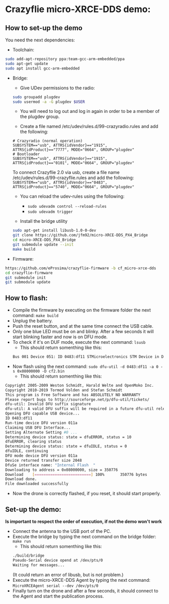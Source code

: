 # Crazyflie micro-XRCE-DDS demo:

## How to set-up the demo

You need the next dependencies:

- Toolchain:
```bash
sudo add-apt-repository ppa:team-gcc-arm-embedded/ppa
sudo apt-get update
sudo apt install gcc-arm-embedded
```

- Bridge:
  - Give UDev permissions to the radio:
  ```bash
  sudo groupadd plugdev
  sudo usermod -a -G plugdev $USER
  ```
  - You will need to log out and log in again in order to be a member of the plugdev group.

  - Create a file named /etc/udev/rules.d/99-crazyradio.rules and add the following:
  ```
  # Crazyradio (normal operation)
  SUBSYSTEM=="usb", ATTRS{idVendor}=="1915", ATTRS{idProduct}=="7777", MODE="0664", GROUP="plugdev"
  # Bootloader
  SUBSYSTEM=="usb", ATTRS{idVendor}=="1915", ATTRS{idProduct}=="0101", MODE="0664", GROUP="plugdev"
  ```
  To connect Crazyflie 2.0 via usb, create a file name /etc/udev/rules.d/99-crazyflie.rules and add the following:
  ```SUBSYSTEM=="usb", ATTRS{idVendor}=="0483", ATTRS{idProduct}=="5740", MODE="0664", GROUP="plugdev"```
  - You can reload the udev-rules using the following:
    - `sudo udevadm control --reload-rules`
    - `sudo udevadm trigger`

  - Install the bridge utility
  ```bash
  sudo apt-get install libusb-1.0-0-dev
  git clone https://github.com/jfm92/micro-XRCE-DDS_PX4_Bridge
  cd micro-XRCE-DDS_PX4_Bridge
  git submodule update --init
  make build
  ```

- Firmware:
```bash
https://github.com/eProsima/crazyflie-firmware -b cf_micro-xrce-dds
cd crazyflie-firmware
git submodule init
git submodule update
```

## How to flash:

- Compile the firmware by executing on the firmware folder the next command:
`make build`
- Unplug the battery.
- Push the reset button, and at the same time connect the USB cable.
- Only one blue LED must be on and blinky. After a few seconds it will start blinking faster and now is on DFU mode.
- To check if it's on DUF mode, execute the next command: `lsusb`
  - This should return somenthing like this:
  ```bash
  Bus 001 Device 051: ID 0483:df11 STMicroelectronics STM Device in DFU Mode
  ```
- Now flash using the next command: ``sudo dfu-util -d 0483:df11 -a 0 -s 0x08000000 -D cf2.bin``
  - This should return somenthing like this:
```bash
Copyright 2005-2009 Weston Schmidt, Harald Welte and OpenMoko Inc.
Copyright 2010-2019 Tormod Volden and Stefan Schmidt
This program is Free Software and has ABSOLUTELY NO WARRANTY
Please report bugs to http://sourceforge.net/p/dfu-util/tickets/
dfu-util: Invalid DFU suffix signature
dfu-util: A valid DFU suffix will be required in a future dfu-util release!!!
Opening DFU capable USB device...
ID 0483:df11
Run-time device DFU version 011a
Claiming USB DFU Interface...
Setting Alternate Setting #0 ...
Determining device status: state = dfuERROR, status = 10
dfuERROR, clearing status
Determining device status: state = dfuIDLE, status = 0
dfuIDLE, continuing
DFU mode device DFU version 011a
Device returned transfer size 2048
DfuSe interface name: "Internal Flash  "
Downloading to address = 0x08000000, size = 350776
Download	[=========================] 100%       350776 bytes
Download done.
File downloaded successfully
```
- Now the drone is correctly flashed, if you reset, it should start properly.

## Set-up the demo:

**Is important to respect the order of execution, if not the demo won't work**
- Connect the antenna to the USB port of the PC.
- Execute the bridge by typing the next command on the bridge folder: `make run`
  - This should return somenthing like this:
  ```bash
  ./build/bridge
  Pseudo-Serial device opend at /dev/pts/0
  Waiting for messages...
  ```
  (It could return an error of libusb, but is not problem.)
- Execute the micro-XRCE-DDS Agent by typing the next command: `MicroXRCEAgent serial --dev /dev/pts/0`
- Finally turn on the drone and after a few seconds, it should connect to the Agent and start the publication process.
